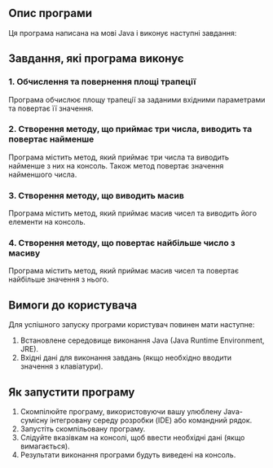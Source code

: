 ## Опис програми
Ця програма написана на мові Java і виконує наступні завдання:

## Завдання, які програма виконує

### 1. Обчислення та повернення площі трапеції
Програма обчислює площу трапеції за заданими вхідними параметрами та повертає її значення.

### 2. Створення методу, що приймає три числа, виводить та повертає найменше
Програма містить метод, який приймає три числа та виводить найменше з них на консоль. Також метод повертає значення найменшого числа.

### 3. Створення методу, що виводить масив
Програма містить метод, який приймає масив чисел та виводить його елементи на консоль.

### 4. Створення методу, що повертає найбільше число з масиву
Програма містить метод, який приймає масив чисел та повертає найбільше значення з нього.

## Вимоги до користувача
Для успішного запуску програми користувач повинен мати наступне:

1. Встановлене середовище виконання Java (Java Runtime Environment, JRE).
2. Вхідні дані для виконання завдань (якщо необхідно вводити значення з клавіатури).

## Як запустити програму
1. Скомпілюйте програму, використовуючи вашу улюблену Java-сумісну інтегровану середу розробки (IDE) або командний рядок.
2. Запустіть скомпільовану програму.
3. Слідуйте вказівкам на консолі, щоб ввести необхідні дані (якщо вимагається).
4. Результати виконання програми будуть виведені на консоль.
